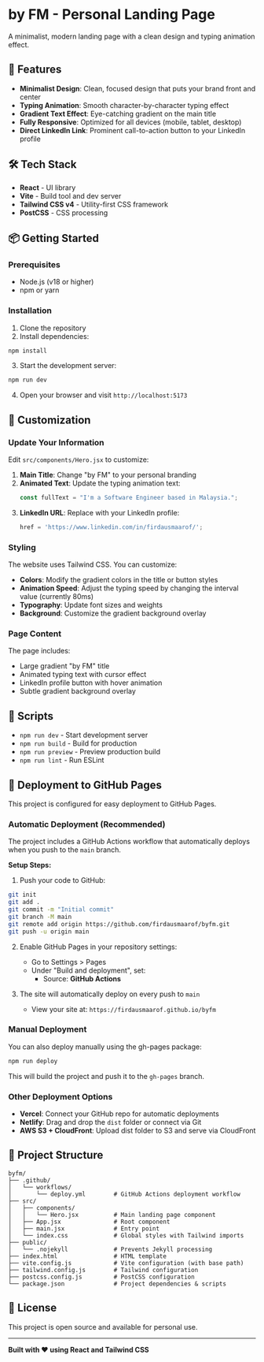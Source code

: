 # by FM - Personal Landing Page

A minimalist, modern landing page with a clean design and typing animation effect.

## 🚀 Features

- **Minimalist Design**: Clean, focused design that puts your brand front and center
- **Typing Animation**: Smooth character-by-character typing effect
- **Gradient Text Effect**: Eye-catching gradient on the main title
- **Fully Responsive**: Optimized for all devices (mobile, tablet, desktop)
- **Direct LinkedIn Link**: Prominent call-to-action button to your LinkedIn profile

## 🛠️ Tech Stack

- **React** - UI library
- **Vite** - Build tool and dev server
- **Tailwind CSS v4** - Utility-first CSS framework
- **PostCSS** - CSS processing

## 📦 Getting Started

### Prerequisites

- Node.js (v18 or higher)
- npm or yarn

### Installation

1. Clone the repository
2. Install dependencies:

```bash
npm install
```

3. Start the development server:

```bash
npm run dev
```

4. Open your browser and visit `http://localhost:5173`

## 🎨 Customization

### Update Your Information

Edit `src/components/Hero.jsx` to customize:

1. **Main Title**: Change "by FM" to your personal branding
2. **Animated Text**: Update the typing animation text:
   ```javascript
   const fullText = "I'm a Software Engineer based in Malaysia.";
   ```
3. **LinkedIn URL**: Replace with your LinkedIn profile:
   ```javascript
   href = 'https://www.linkedin.com/in/firdausmaarof/';
   ```

### Styling

The website uses Tailwind CSS. You can customize:

- **Colors**: Modify the gradient colors in the title or button styles
- **Animation Speed**: Adjust the typing speed by changing the interval value (currently 80ms)
- **Typography**: Update font sizes and weights
- **Background**: Customize the gradient background overlay

### Page Content

The page includes:

- Large gradient "by FM" title
- Animated typing text with cursor effect
- LinkedIn profile button with hover animation
- Subtle gradient background overlay

## 📝 Scripts

- `npm run dev` - Start development server
- `npm run build` - Build for production
- `npm run preview` - Preview production build
- `npm run lint` - Run ESLint

## 🚀 Deployment to GitHub Pages

This project is configured for easy deployment to GitHub Pages.

### Automatic Deployment (Recommended)

The project includes a GitHub Actions workflow that automatically deploys when you push to the `main` branch.

**Setup Steps:**

1. Push your code to GitHub:

```bash
git init
git add .
git commit -m "Initial commit"
git branch -M main
git remote add origin https://github.com/firdausmaarof/byfm.git
git push -u origin main
```

2. Enable GitHub Pages in your repository settings:

   - Go to Settings > Pages
   - Under "Build and deployment", set:
     - Source: **GitHub Actions**

3. The site will automatically deploy on every push to `main`
   - View your site at: `https://firdausmaarof.github.io/byfm`

### Manual Deployment

You can also deploy manually using the gh-pages package:

```bash
npm run deploy
```

This will build the project and push it to the `gh-pages` branch.

### Other Deployment Options

- **Vercel**: Connect your GitHub repo for automatic deployments
- **Netlify**: Drag and drop the `dist` folder or connect via Git
- **AWS S3 + CloudFront**: Upload dist folder to S3 and serve via CloudFront

## 📄 Project Structure

```
byfm/
├── .github/
│   └── workflows/
│       └── deploy.yml        # GitHub Actions deployment workflow
├── src/
│   ├── components/
│   │   └── Hero.jsx          # Main landing page component
│   ├── App.jsx               # Root component
│   ├── main.jsx              # Entry point
│   └── index.css             # Global styles with Tailwind imports
├── public/
│   └── .nojekyll             # Prevents Jekyll processing
├── index.html                # HTML template
├── vite.config.js            # Vite configuration (with base path)
├── tailwind.config.js        # Tailwind configuration
├── postcss.config.js         # PostCSS configuration
└── package.json              # Project dependencies & scripts
```

## 📄 License

This project is open source and available for personal use.

---

**Built with ❤️ using React and Tailwind CSS**
